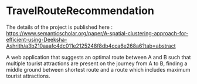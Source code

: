 # TravelRouteRecommendation

The details of the project is published here : https://www.semanticscholar.org/paper/A-spatial-clustering-approach-for-efficient-using-Deeksha-Ashrith/a3b210aaafc4dc011e2125248f8db4cca6e268a6?tab=abstract

A web application that suggests an optimal route between A and B such that multiple tourist attractions are present on the journey from A to B, finding a middle ground between shortest route and a route which includes maximum tourist attractions.
